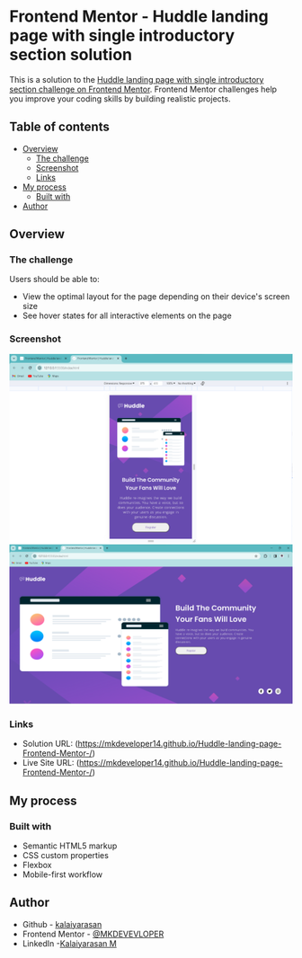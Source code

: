# Frontend Mentor - Huddle landing page with single introductory section solution

This is a solution to the [Huddle landing page with single introductory section challenge on Frontend Mentor](https://www.frontendmentor.io/challenges/huddle-landing-page-with-a-single-introductory-section-B_2Wvxgi0). Frontend Mentor challenges help you improve your coding skills by building realistic projects. 

## Table of contents

- [Overview](#overview)
  - [The challenge](#the-challenge)
  - [Screenshot](#screenshot)
  - [Links](#links)
- [My process](#my-process)
  - [Built with](#built-with)
- [Author](#author)

## Overview

### The challenge

Users should be able to:

- View the optimal layout for the page depending on their device's screen size
- See hover states for all interactive elements on the page

### Screenshot

![Mobile](./images/Screenshot%202024-01-10%20214650%20Mobile.png)
![Desktop](./images/Screenshot%202024-01-10%20214739%20Desktop.png)
### Links

- Solution URL: (https://mkdeveloper14.github.io/Huddle-landing-page-Frontend-Mentor-/)
- Live Site URL: (https://mkdeveloper14.github.io/Huddle-landing-page-Frontend-Mentor-/)

## My process

### Built with

- Semantic HTML5 markup
- CSS custom properties
- Flexbox
- Mobile-first workflow

## Author

- Github - [kalaiyarasan](https://github.com/MKDEVELOPER14)
- Frontend Mentor - [@MKDEVEVLOPER](https://www.frontendmentor.io/profile/MKDEVEVLOPER)
- LinkedIn -[Kalaiyarasan M](https://www.linkedin.com/in/cyberkalai)

